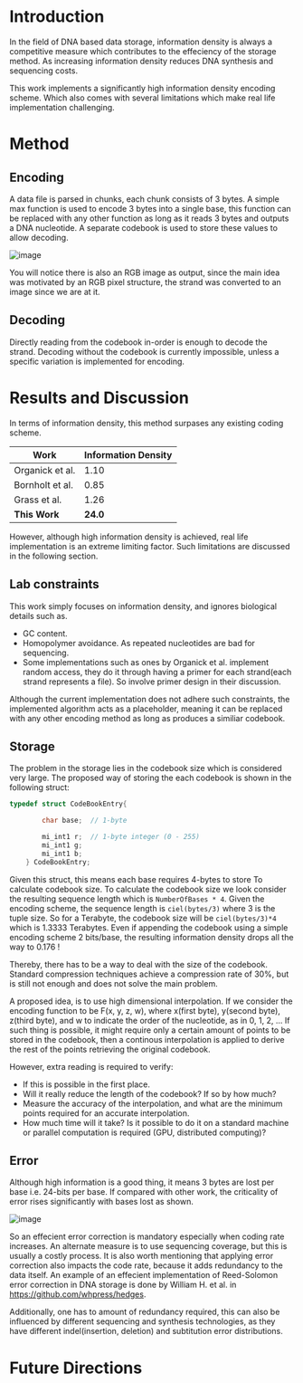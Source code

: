 # Introduction

In the field of DNA based data storage, information density is always a competitive measure which contributes to the effeciency of the storage method. As increasing information density reduces DNA synthesis and sequencing costs.

This work implements a significantly high information density encoding scheme. Which also comes with several limitations which make real life implementation challenging.


# Method

## Encoding

A data file is parsed in chunks, each chunk consists of 3 bytes. A simple max function is used to encode 3 bytes into a single base, this function can be replaced with any other function as long as it reads 3 bytes and outputs a DNA nucleotide. A separate codebook is used to store these values to allow decoding.

![image](https://github.com/user-attachments/assets/2b2d5d9f-e86c-42b2-bd1e-18a23841da76)

You will notice there is also an RGB image as output, since the main idea was motivated by an RGB pixel structure, the strand was converted to an image since we are at it.

## Decoding

Directly reading from the codebook in-order is enough to decode the strand. Decoding without the codebook is currently impossible, unless a specific variation is implemented for encoding.


# Results and Discussion

In terms of information density, this method surpases any existing coding scheme.

| Work  | Information Density |
| ------------- | ------------- |
| Organick et al.  | 1.10  |
| Bornholt et al.  | 0.85  |
| Grass et al.     | 1.26  |
| **This Work**    | **24.0** |


However, although high information density is achieved, real life implementation is an extreme limiting factor. Such limitations are discussed in the following section.

## Lab constraints

This work simply focuses on information density, and ignores biological details such as.

- GC content.
- Homopolymer avoidance. As repeated nucleotides are bad for sequencing.
- Some implementations such as ones by Organick et al. implement random access, they do it through having a primer for each strand(each strand represents a file). So involve primer design in their discussion.

Although the current implementation does not adhere such constraints, the implemented algorithm acts as a placeholder, meaning it can be replaced with any other encoding method as long as produces a similiar codebook.


## Storage

The problem in the storage lies in the codebook size which is considered very large. The proposed way of storing the each codebook is shown in the following struct:

```c
typedef struct CodeBookEntry{

        char base;  // 1-byte

        mi_int1 r;  // 1-byte integer (0 - 255)
        mi_int1 g;
        mi_int1 b;
    } CodeBookEntry;
```

Given this struct, this means each base requires 4-bytes to store To calculate codebook size. To calculate the codebook size we look consider the resulting sequence length which is `NumberOfBases * 4`. Given the encoding scheme, the sequence length is `ciel(bytes/3)` where 3 is the tuple size. So for a Terabyte, the codebook size will be `ciel(bytes/3)*4` which is 1.3333 Terabytes. Even if appending the codebook using a simple encoding scheme 2 bits/base, the resulting information density drops all the way to 0.176 !

Thereby, there has to be a way to deal with the size of the codebook. Standard compression techniques achieve a compression rate of 30%, but is still not enough and does not solve the main problem.

A proposed idea, is to use high dimensional interpolation. If we consider the encoding function to be F(x, y, z, w), where x(first byte), y(second byte), z(third byte), and w to indicate the order of the nucleotide, as in 0, 1, 2, ... If such thing is possible, it might require only a certain amount of points to be stored in the codebook, then a continous interpolation is applied to derive the rest of the points retrieving the original codebook.

However, extra reading is required to verify:

- If this is possible in the first place.
- Will it really reduce the length of the codebook? If so by how much?
- Measure the accuracy of the interpolation, and what are the minimum points required for an accurate interpolation.
- How much time will it take? Is it possible to do it on a standard machine or parallel computation is required (GPU, distributed computing)?


## Error

Although high information is a good thing, it means 3 bytes are lost per base i.e. 24-bits per base. If compared with other work, the criticality of error rises significantly with bases lost as shown.

![image](https://github.com/user-attachments/assets/25c6a970-5d82-4a80-8d7c-d2f3ef869ff9)


So an effecient error correction is mandatory especially when coding rate increases. An alternate measure is to use sequencing coverage, but this is usually a costly process. It is also worth mentioning that applying error correction also impacts the code rate, because it adds redundancy to the data itself. An example of an effecient implementation of Reed-Solomon error correction in DNA storage is done by William H. et al. in https://github.com/whpress/hedges.

Additionally, one has to amount of redundancy required, this can also be influenced by different sequencing and synthesis technologies, as they have different indel(insertion, deletion) and subtitution error distributions.


# Future Directions








